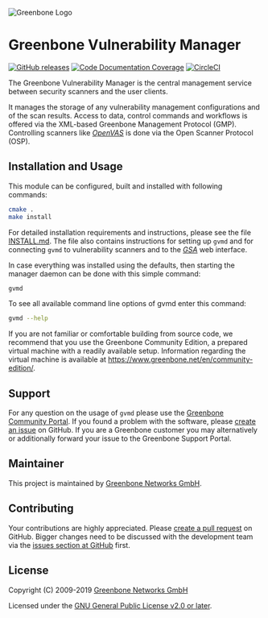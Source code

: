 ![Greenbone Logo](https://www.greenbone.net/wp-content/uploads/gb_logo_resilience_horizontal.png)

# Greenbone Vulnerability Manager

[![GitHub releases](https://img.shields.io/github/release/greenbone/gvmd.svg)](https://github.com/greenbone/gvmd/releases)
[![Code Documentation Coverage](https://img.shields.io/codecov/c/github/greenbone/gvmd.svg?label=Doc%20Coverage&logo=codecov)](https://codecov.io/gh/greenbone/gvmd)
[![CircleCI](https://circleci.com/gh/greenbone/gvmd/tree/master.svg?style=svg)](https://circleci.com/gh/greenbone/gvmd/tree/master)

The Greenbone Vulnerability Manager is the central management service between
security scanners and the user clients.

It manages the storage of any vulnerability management configurations and of the
scan results. Access to data, control commands and workflows is offered via the
XML-based Greenbone Management Protocol (GMP). Controlling scanners like
*[OpenVAS](https://github.com/greenbone/openvas)* is done via the Open Scanner
Protocol (OSP).

## Installation and Usage

This module can be configured, built and installed with following commands:

```sh
cmake .
make install
```

For detailed installation requirements and instructions, please see the file
[INSTALL.md](INSTALL.md). The file also contains instructions for setting up
`gvmd` and for connecting `gvmd` to vulnerability scanners and to the
*[GSA](https://github.com/greenbone/gsa)* web interface.

In case everything was installed using the defaults, then starting the manager
daemon can be done with this simple command:

```sh
gvmd
```

To see all available command line options of gvmd enter this command:

```sh
gvmd --help
```

If you are not familiar or comfortable building from source code, we recommend
that you use the Greenbone Community Edition, a prepared virtual machine with a
readily available setup. Information regarding the virtual machine is available
at <https://www.greenbone.net/en/community-edition/>.

## Support

For any question on the usage of `gvmd` please use the [Greenbone Community
Portal](https://community.greenbone.net/c/gse). If you found a problem with the
software, please [create an issue](https://github.com/greenbone/gvmd/issues) on
GitHub. If you are a Greenbone customer you may alternatively or additionally
forward your issue to the Greenbone Support Portal.

## Maintainer

This project is maintained by [Greenbone Networks GmbH](https://www.greenbone.net/).

## Contributing

Your contributions are highly appreciated. Please [create a pull
request](https://github.com/greenbone/gvmd/pulls) on GitHub. Bigger changes need
to be discussed with the development team via the [issues section at
GitHub](https://github.com/greenbone/gvmd/issues) first.

## License

Copyright (C) 2009-2019 [Greenbone Networks GmbH](https://www.greenbone.net/)

Licensed under the [GNU General Public License v2.0 or later](COPYING).
